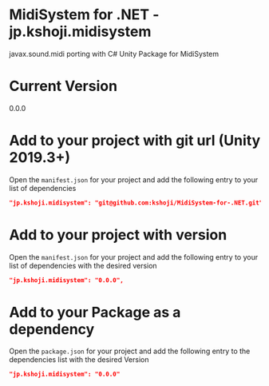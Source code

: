 # MidiSystem for .NET - jp.kshoji.midisystem
javax.sound.midi porting with C#
Unity Package for MidiSystem

# Current Version
0.0.0

# Add to your project with git url (Unity 2019.3+)

Open the `manifest.json` for your project and add the following entry to your list of dependencies

```json
"jp.kshoji.midisystem": "git@github.com:kshoji/MidiSystem-for-.NET.git",
```

# Add to your project with version

Open the `manifest.json` for your project and add the following entry to your list of dependencies with the desired version

```json
"jp.kshoji.midisystem": "0.0.0",
```

# Add to your Package as a dependency

Open the `package.json` for your project and add the following entry to the dependencies list with the desired Version

```json
"jp.kshoji.midisystem": "0.0.0"
```
